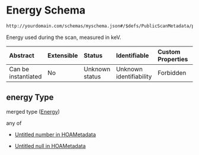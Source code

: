 # Energy Schema

```txt
http://yourdomain.com/schemas/myschema.json#/$defs/PublicScanMetadata/properties/energy
```

Energy used during the scan, measured in keV.

| Abstract            | Extensible | Status         | Identifiable            | Custom Properties | Additional Properties | Access Restrictions | Defined In                                                                   |
| :------------------ | :--------- | :------------- | :---------------------- | :---------------- | :-------------------- | :------------------ | :--------------------------------------------------------------------------- |
| Can be instantiated | No         | Unknown status | Unknown identifiability | Forbidden         | Allowed               | none                | [metadata-schema.json\*](../out/metadata-schema.json "open original schema") |

## energy Type

merged type ([Energy](metadata-schema-defs-publicscanmetadata-properties-energy.md))

any of

- [Untitled number in HOAMetadata](metadata-schema-defs-publicscanmetadata-properties-energy-anyof-0.md "check type definition")

- [Untitled null in HOAMetadata](metadata-schema-defs-publicscanmetadata-properties-energy-anyof-1.md "check type definition")
